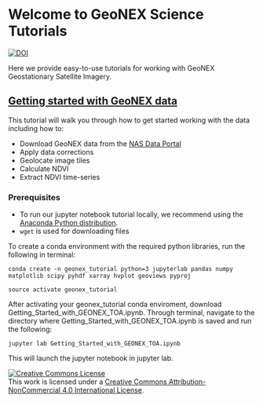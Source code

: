 # Welcome to GeoNEX Science Tutorials

[![DOI](https://zenodo.org/badge/226427645.svg)](https://zenodo.org/badge/latestdoi/226427645)

Here we provide easy-to-use tutorials for working with GeoNEX Geostationary Satellite Imagery. 

## [Getting started with GeoNEX data ](https://nbviewer.jupyter.org/github/GeoNEX-Community-Tools/GeoNEX-Science-Tutorials/blob/master/Getting_Started_with_GEONEX_TOA.ipynb?flush_cache=true)

This tutorial will walk you through how to get started working with the data including how to:
* Download GeoNEX data from the [NAS Data Portal](https://data.nas.nasa.gov/geonex/)
* Apply data corrections 
* Geolocate image tiles
* Calculate NDVI
* Extract NDVI time-series

### Prerequisites

* To run our jupyter notebook tutorial locally, we recommend using the [Anaconda Python distribution](https://www.anaconda.com/distribution/). 
* `wget` is used for downloading files


To create a conda environment with the required python libraries, run the following in terminal:

```
conda create -n geonex_tutorial python=3 jupyterlab pandas numpy matplotlib scipy pyhdf xarray hvplot geoviews pyproj

source activate geonex_tutorial

```

After activating your geonex_tutorial conda enviroment, download Getting_Started_with_GEONEX_TOA.ipynb.  Through terminal, navigate to the directory where Getting_Started_with_GEONEX_TOA.ipynb is saved and run the following:

```
jupyter lab Getting_Started_with_GEONEX_TOA.ipynb
```

This will launch the jupyter notebook in jupyter lab.


<a rel="license" href="http://creativecommons.org/licenses/by-nc/4.0/"><img alt="Creative Commons License" style="border-width:0" src="https://i.creativecommons.org/l/by-nc/4.0/88x31.png" /></a><br />This work is licensed under a <a rel="license" href="http://creativecommons.org/licenses/by-nc/4.0/">Creative Commons Attribution-NonCommercial 4.0 International License</a>.
